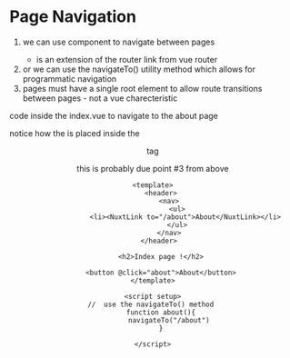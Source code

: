 # Page Navigation

1. we can use <NuxtLink> component to navigate between pages 
    - <NuxtLink> is an extension of the  router link from vue router
2. or we can use the navigateTo() utility method which allows for programmatic navigation 
3. pages must have a single root element to allow route transitions between pages - not a vue charecteristic

code inside the index.vue to navigate to the about page 

notice how the <Nuxtlink /> is placed inside the <header> tag

this is probably due point #3 from above

```vue
<template>
    <header>
        <nav>
            <ul>
                <li><NuxtLink to="/about">About</NuxtLink></li>
            </ul>
        </nav>
    </header> 

    <h2>Index page !</h2>

    <button @click="about">About</button>
</template>

<script setup>
//  use the navigateTo() method 
    function about(){
        navigateTo("/about")
    }
    
</script>

```
